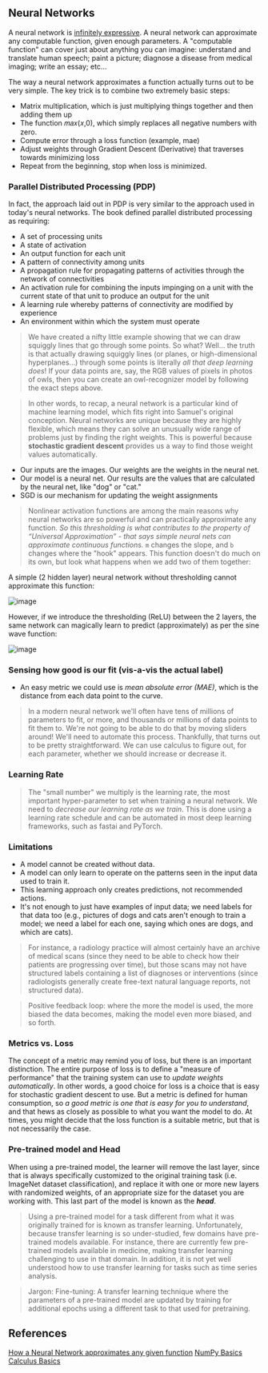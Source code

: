
## Neural Networks

A neural network is [infinitely expressive](https://en.wikipedia.org/wiki/Universal_approximation_theorem). A neural network can approximate any computable function, given enough parameters. A "computable function" can cover just about anything you can imagine: understand and translate human speech; paint a picture; diagnose a disease from medical imaging; write an essay; etc...

The way a neural network approximates a function actually turns out to be very simple. The key trick is to combine two extremely basic steps:

- Matrix multiplication, which is just multiplying things together and then adding them up
- The function  𝑚𝑎𝑥(𝑥,0), which simply replaces all negative numbers with zero.
- Compute error through a loss function (example, mae)
- Adjust weights through Gradient Descent (Derivative) that traverses towards minimizing loss
- Repeat from the beginning, stop when loss is minimized.

### Parallel Distributed Processing (PDP)

In fact, the approach laid out in PDP is very similar to the approach used in today's neural networks. The book defined parallel distributed processing as requiring:

- A set of processing units
- A state of activation
- An output function for each unit
- A pattern of connectivity among units
- A propagation rule for propagating patterns of activities through the network of connectivities
- An activation rule for combining the inputs impinging on a unit with the current state of that unit to produce an output for the unit
- A learning rule whereby patterns of connectivity are modified by experience
- An environment within which the system must operate
 
> We have created a nifty little example showing that we can draw squiggly lines that go through some points. So what?
> Well... the truth is that actually drawing squiggly lines (or planes, or high-dimensional hyperplanes...) through some points is literally *all that deep learning does*!
> If your data points are, say, the RGB values of pixels in photos of owls, then you can create an owl-recognizer model by following the exact steps above.

> In other words, to recap, a neural network is a particular kind of machine learning model, which fits right into Samuel's original conception. 
> Neural networks are unique because they are highly flexible, which means they can solve an unusually wide range of problems just by finding the right weights. This is powerful because **stochastic gradient descent** provides us a way to find those weight values automatically.


- Our inputs are the images. Our weights are the weights in the neural net. 
- Our model is a neural net. Our results are the values that are calculated by the neural net, like "dog" or "cat."
- SGD is our mechanism for updating the weight assignments

> Nonlinear activation functions are among the main reasons why neural networks are so powerful and can practically approximate any function.
> _So this thresholding is what contributes to the property of “Universal Approximation” - that says simple neural nets can approximate continuous functions._
> `m` changes the slope, and `b` changes where the "hook" appears. This function doesn't do much on its own, but look what happens when we add two of them together:

A simple (2 hidden layer) neural network without thresholding cannot approximate this function:

![image](https://github.com/jeyabalajis/deep_learning_fastai/assets/15995686/fc26ca7a-98d9-4d48-b0ea-9ee17eefdb25)

However, if we introduce the thresholding (ReLU) between the 2 layers, the same network can magically learn to predict (approximately) as per the sine wave function:

![image](https://github.com/jeyabalajis/deep_learning_fastai/assets/15995686/48f45276-eacc-4886-a478-454aacf10e33)

### Sensing how good is our fit (vis-a-vis the actual label)

- An easy metric we could use is _mean absolute error (MAE)_, which is the distance from each data point to the curve.

> In a modern neural network we'll often have tens of millions of parameters to fit, or more, and thousands or millions of data points to fit them to. 
> We're not going to be able to do that by moving sliders around! We'll need to automate this process.
> Thankfully, that turns out to be pretty straightforward. We can use calculus to figure out, for each parameter, whether we should increase or decrease it.

### Learning Rate

> The "small number" we multiply is the learning rate, the most important hyper-parameter to set when training a neural network.
> We need to _decrease our learning rate as we train_. This is done using a learning rate schedule and can be automated in most deep learning frameworks, such as fastai and PyTorch.
 
### Limitations

- A model cannot be created without data.
- A model can only learn to operate on the patterns seen in the input data used to train it.
- This learning approach only creates predictions, not recommended actions.
- It's not enough to just have examples of input data; we need labels for that data too (e.g., pictures of dogs and cats aren't enough to train a model; we need a label for each one, saying which ones are dogs, and which are cats).

> For instance, a radiology practice will almost certainly have an archive of medical scans (since they need to be able to check how their patients are progressing over time), but those scans may not have structured labels containing a list of diagnoses or interventions (since radiologists generally create free-text natural language reports, not structured data).

> Positive feedback loop: where the more the model is used, the more biased the data becomes, making the model even more biased, and so forth.

### Metrics vs. Loss

The concept of a metric may remind you of loss, but there is an important distinction. The entire purpose of loss is to define a "measure of performance" that the training system can use to _update weights automatically_. In other words, a good choice for loss is a choice that is easy for stochastic gradient descent to use. But a metric is defined for human consumption, so _a good metric is one that is easy for you to understand_, and that hews as closely as possible to what you want the model to do. At times, you might decide that the loss function is a suitable metric, but that is not necessarily the case.

### Pre-trained model and Head

When using a pre-trained model, the learner will remove the last layer, since that is always specifically customized to the original training task (i.e. ImageNet dataset classification), and replace it with one or more new layers with randomized weights, of an appropriate size for the dataset you are working with. This last part of the model is known as the **_head_**.

> Using a pre-trained model for a task different from what it was originally trained for is known as transfer learning. Unfortunately, because transfer learning is so under-studied, few domains have pre-trained models available. For instance, there are currently few pre-trained models available in medicine, making transfer learning challenging to use in that domain. In addition, it is not yet well understood how to use transfer learning for tasks such as time series analysis.

> Jargon: Fine-tuning: A transfer learning technique where the parameters of a pre-trained model are updated by training for additional epochs using a different task to that used for pretraining.

## References

[How a Neural Network approximates any given function](https://www.kaggle.com/code/jhoward/how-does-a-neural-net-really-work#How-a-neural-network-approximates-any-given-function)
[NumPy Basics](https://wesmckinney.com/book/numpy-basics.html)
[Calculus Basics](https://www.youtube.com/playlist?list=PLybg94GvOJ9ELZEe9s2NXTKr41Yedbw7M)
